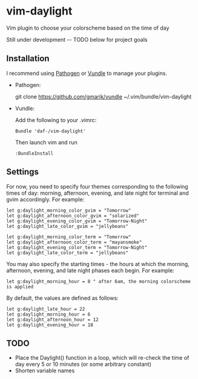 vim-daylight
============

Vim plugin to choose your colorscheme based on the time of day

Still under development -- TODO below for project goals

Installation
------------
I recommend using [Pathogen](https://github.com/tpope/vim-pathogen) or
[Vundle](https://github.com/gmarik/vundle) to manage your plugins.

* Pathogen:

    git clone https://github.com/gmarik/vundle ~/.vim/bundle/vim-daylight

* Vundle:

  Add the following to your .vimrc:

      Bundle 'daf-/vim-daylight'

  Then launch vim and run

      :BundleInstall

Settings
--------
For now, you need to specify four themes corresponding to the following times
of day: morning, afternoon, evening, and late night for terminal and gvim
accordingly. For example:

    let g:daylight_morning_color_gvim = "Tomorrow"
    let g:daylight_afternoon_color_gvim = "solarized"
    let g:daylight_evening_color_gvim = "Tomorrow-Night"
    let g:daylight_late_color_gvim = "jellybeans"

    let g:daylight_morning_color_term = "Tomorrow"
    let g:daylight_afternoon_color_term = "mayansmoke"
    let g:daylight_evening_color_term = "Tomorrow-Night"
    let g:daylight_late_color_term = "jellybeans"

You may also specify the starting times - the hours at which the morning,
afternoon, evening, and late night phases each begin. For example:

    let g:daylight_morning_hour = 8 " after 6am, the morning colorscheme is applied

By default, the values are defined as follows:

    let g:daylight_late_hour = 22
    let g:daylight_morning_hour = 6
    let g:daylight_afternoon_hour = 12
    let g:daylight_evening_hour = 18


TODO
----
* Place the Daylight() function in a loop, which will re-check the time of day
  every 5 or 10 minutes (or some arbitrary constant)
* Shorten variable names
